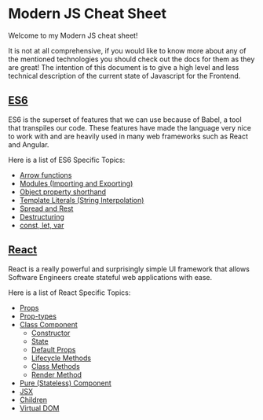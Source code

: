 # Modern JS Cheat Sheet
Welcome to my Modern JS cheat sheet!

It is not at all comprehensive, if you would like to know more about any of the
mentioned technologies you should check out the docs for them as they are great!
The intention of this document is to give a high level and less technical
description of the current state of Javascript for the Frontend.

## [ES6](./es6)
ES6 is the superset of features that we can use because of Babel, a tool that
transpiles our code. These features have made the language very nice to work
with and are heavily used in many web frameworks such as React and Angular.

Here is a list of ES6 Specific Topics:
- [Arrow functions](./es6/arrow-functions.md)
- [Modules (Importing and Exporting)](./es6/modules.md)
- [Object property shorthand](./es6/object-property-shorthand.md)
- [Template Literals (String Interpolation)](./es6/string-interpolation.md)
- [Spread and Rest](./es6/spread.md)
- [Destructuring](./es6/destructuring.md)
- [const, let, var](./es6/const-let-var.md)

## [React](./react)
React is a really powerful and surprisingly simple UI framework that allows
Software Engineers create stateful web applications with ease.

Here is a list of React Specific Topics:
- [Props](./react/props.md)
- [Prop-types](./react/prop-types.md)
- [Class Component](./react/class-components.md)
  - [Constructor](./react/class-components.md#constructor)
  - [State](./react/class-components.md#state)
  - [Default Props](./react/class-components.m#default-props)
  - [Lifecycle Methods](./react/class-components.md#lifecycle-methods)
  - [Class Methods](./react/class-components.md#class-methods)
  - [Render Method](./react/class-components.md#render-method)
- [Pure (Stateless) Component](./react/pure-components.md)
- [JSX](./react/jsx.md)
- [Children](./react/children.md)
- [Virtual DOM](./react/virtual-dom.md)
